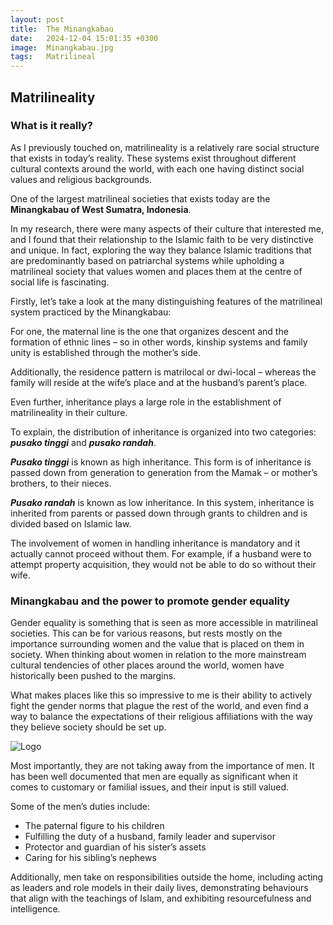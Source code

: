 ```yaml
---
layout: post
title:  The Minangkabau
date:   2024-12-04 15:01:35 +0300
image:  Minangkabau.jpg
tags:   Matrilineal
---
```

## Matrilineality
### What is it really?
As I previously touched on, matrilineality is a relatively rare social structure that exists in today’s reality. These systems exist throughout different cultural contexts around the world, with each one having distinct social values and religious backgrounds. 

One of the largest matrilineal societies that exists today are the **Minangkabau of West Sumatra, Indonesia**. 

In my research, there were many aspects of their culture that interested me, and I found that their relationship to the Islamic faith to be very distinctive and unique. In fact, exploring the way they balance Islamic traditions that are predominantly based on patriarchal systems while upholding a matrilineal society that values women and places them at the centre of social life is fascinating. 

Firstly, let’s take a look at the many distinguishing features of the matrilineal system practiced by the Minangkabau:

For one, the maternal line is the one that organizes descent and the formation of ethnic lines – so in other words, kinship systems and family unity is established through the mother’s side.

Additionally, the residence pattern is matrilocal or dwi-local – whereas the family will reside at the wife’s place and at the husband’s parent’s place.

Even further, inheritance plays a large role in the establishment of matrilineality in their culture.

To explain, the distribution of inheritance is organized into two categories: ***pusako tinggi*** and ***pusako randah***.

***Pusako tinggi*** is known as high inheritance. This form is of inheritance is passed down from generation to generation from the Mamak – or mother’s brothers, to their nieces. 

***Pusako randah*** is known as low inheritance. In this system, inheritance is inherited from parents or passed down through grants to children and is divided based on Islamic law. 

The involvement of women in handling inheritance is mandatory and it actually cannot proceed without them. For example, if a husband were to attempt property acquisition, they would not be able to do so without their wife.

### Minangkabau and the power to promote gender equality

Gender equality is something that is seen as more accessible in matrilineal societies. This can be for various reasons, but rests mostly on the importance surrounding women and the value that is placed on them in society. When thinking about women in relation to the more mainstream cultural tendencies of other places around the world, women have historically been pushed to the margins. 

What makes places like this so impressive to me is their ability to actively fight the gender norms that plague the rest of the world, and even find a way to balance the expectations of their religious affiliations with the way they believe society should be set up. 

![Logo](/images/https://www.google.com/url?sa=i&url=https%3A%2F%2Fen.wikipedia.org%2Fwiki%2FMinangkabau_people&psig=AOvVaw3pOpoWXcW3iBtc_PhybSp0&ust=1733973248618000&source=images&cd=vfe&opi=89978449&ved=0CBQQjRxqFwoTCPDxmO_fnooDFQAAAAAdAAAAABAJ)

Most importantly, they are not taking away from the importance of men. It has been well documented that men are equally as significant when it comes to customary or familial issues, and their input is still valued. 

Some of the men’s duties include:
-	The paternal figure to his children
-	Fulfilling the duty of a husband, family leader and supervisor
-	Protector and guardian of his sister’s assets 
-	Caring for his sibling’s nephews

Additionally, men take on responsibilities outside the home, including acting as leaders and role models in their daily lives, demonstrating behaviours that align with the teachings of Islam, and exhibiting resourcefulness and intelligence.




